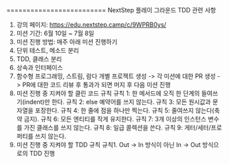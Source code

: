 =========================
NextStep 플레이 그라운드 TDD 관련 사항
1. 강의 페이지: https://edu.nextstep.camp/c/9WPRB0ys/
2. 미션 기간: 6월 10일 ~ 7월 8일
3. 미션 진행 방법: 매주 아래 미션 진행하기
1. 단위 테스트, 메소드 분리
2. TDD, 클래스 분리
3. 상속과 인터페이스
4. 함수형 프로그래밍, 스트림, 람다
   개별 프로젝트 생성 -> 각 미션에 대한 PR 생성 -> PR에 대한 코드 리뷰 후 통과가 되면 머지 후 다음 미션 진행
4. 미션 진행 중 지켜야 할 클린 코드 규칙
   규칙 1: 한 메서드에 오직 한 단계의 들여쓰기(indent)만 한다.
   규칙 2: else 예약어를 쓰지 않는다.
   규칙 3: 모든 원시값과 문자열을 포장한다.
   규칙 4: 한 줄에 점을 하나만 찍는다.
   규칙 5: 줄여쓰지 않는다(축약 금지).
   규칙 6: 모든 엔티티를 작게 유지한다.
   규칙 7: 3개 이상의 인스턴스 변수를 가진 클래스를 쓰지 않는다.
   규칙 8: 일급 콜렉션을 쓴다.
   규칙 9: 게터/세터/프로퍼티를 쓰지 않는다.
5. 미션 진행 중 지켜야 할 TDD 규칙
   규칙1. Out -> In 방식이 아닌 In -> Out 방식으로의 TDD 진행